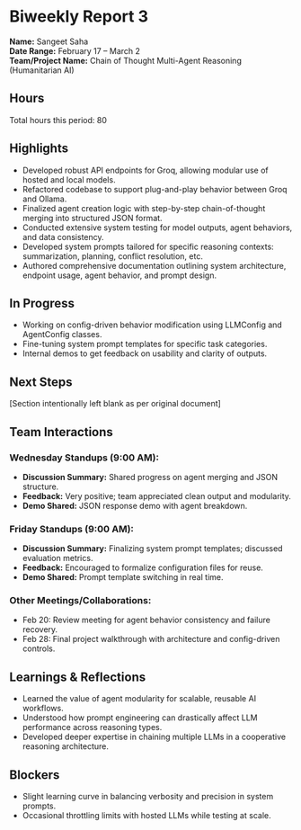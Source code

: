 # Biweekly Report 3
**Name:** Sangeet Saha  
**Date Range:** February 17 – March 2  
**Team/Project Name:** Chain of Thought Multi-Agent Reasoning (Humanitarian AI)

## Hours
Total hours this period: 80

## Highlights
- Developed robust API endpoints for Groq, allowing modular use of hosted and local models.
- Refactored codebase to support plug-and-play behavior between Groq and Ollama.
- Finalized agent creation logic with step-by-step chain-of-thought merging into structured JSON format.
- Conducted extensive system testing for model outputs, agent behaviors, and data consistency.
- Developed system prompts tailored for specific reasoning contexts: summarization, planning, conflict resolution, etc.
- Authored comprehensive documentation outlining system architecture, endpoint usage, agent behavior, and prompt design.

## In Progress
- Working on config-driven behavior modification using LLMConfig and AgentConfig classes.
- Fine-tuning system prompt templates for specific task categories.
- Internal demos to get feedback on usability and clarity of outputs.

## Next Steps
[Section intentionally left blank as per original document]

## Team Interactions
### Wednesday Standups (9:00 AM):
- **Discussion Summary:** Shared progress on agent merging and JSON structure.
- **Feedback:** Very positive; team appreciated clean output and modularity.
- **Demo Shared:** JSON response demo with agent breakdown.

### Friday Standups (9:00 AM):
- **Discussion Summary:** Finalizing system prompt templates; discussed evaluation metrics.
- **Feedback:** Encouraged to formalize configuration files for reuse.
- **Demo Shared:** Prompt template switching in real time.

### Other Meetings/Collaborations:
- Feb 20: Review meeting for agent behavior consistency and failure recovery.
- Feb 28: Final project walkthrough with architecture and config-driven controls.

## Learnings & Reflections
- Learned the value of agent modularity for scalable, reusable AI workflows.
- Understood how prompt engineering can drastically affect LLM performance across reasoning types.
- Developed deeper expertise in chaining multiple LLMs in a cooperative reasoning architecture.

## Blockers
- Slight learning curve in balancing verbosity and precision in system prompts.
- Occasional throttling limits with hosted LLMs while testing at scale.